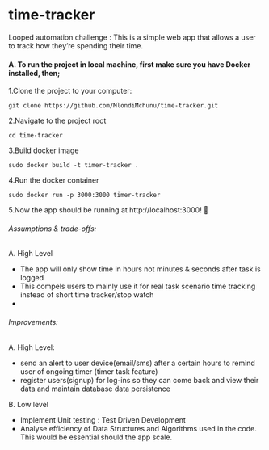 # time-tracker
Looped automation challenge :
This is a simple web app that allows a user to track how they’re spending their time.

#### A. To run the project in local machine, first make sure you have Docker installed, then;

1.Clone the project to your computer:

    git clone https://github.com/MlondiMchunu/time-tracker.git

2.Navigate to the project root 
 
    cd time-tracker

3.Build docker image

    sudo docker build -t timer-tracker .

4.Run the docker container

    sudo docker run -p 3000:3000 timer-tracker

5.Now the app should be running at http://localhost:3000! 🚀



###### Assumptions & trade-offs:
A. High Level
 - The app will only show time in hours not minutes & seconds after task is logged
 - This compels users to mainly use it for real task scenario time tracking instead of short time tracker/stop watch
 - 

 ###### Improvements:

 A. High Level:
  - send an alert to user device(email/sms) after a certain hours to remind user of ongoing timer (timer task feature)
  - register users(signup) for log-ins so they can come back and view their data and maintain database data persistence

B. Low level
   - Implement Unit testing : Test Driven Development
   - Analyse efficiency of Data Structures and Algorithms used in the code. This would be essential should the app scale.
